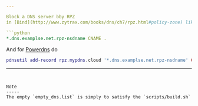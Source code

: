 ```yaml
---

Block a DNS server bby RPZ
in [Bind](http://www.zytrax.com/books/dns/ch7/rpz.html#policy-zone) like:

```python
*.dns.examplse.net.rpz-nsdname CNAME .
```

And for [Powerdns](https://www.powerdns.com/) do

```lua
pdnsutil add-record rpz.mypdns.cloud '*.dns.examplse.net.rpz-nsdname' CNAME 345600 .
```

---
```


Note
-----
The empty `empty_dns.list` is simply to satisfy the `scripts/build.sh`
